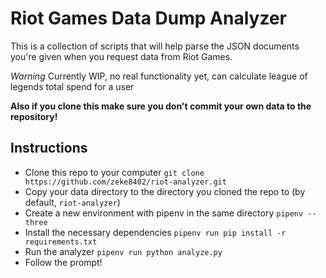 # Riot Games Data Dump Analyzer
This is a collection of scripts that will help parse the JSON documents you're given when you request data from Riot Games.

*Warning* Currently WIP, no real functionality yet, can calculate league of legends total spend for a user  

**Also if you clone this make sure you don't commit your own data to the repository!**

## Instructions

* Clone this repo to your computer `git clone https://github.com/zeke8402/riot-analyzer.git`
* Copy your data directory to the directory you cloned the repo to (by default, `riot-analyzer`)
* Create a new environment with pipenv in the same directory `pipenv --three`
* Install the necessary dependencies `pipenv run pip install -r requirements.txt`
* Run the analyzer `pipenv run python analyze.py`
* Follow the prompt!
